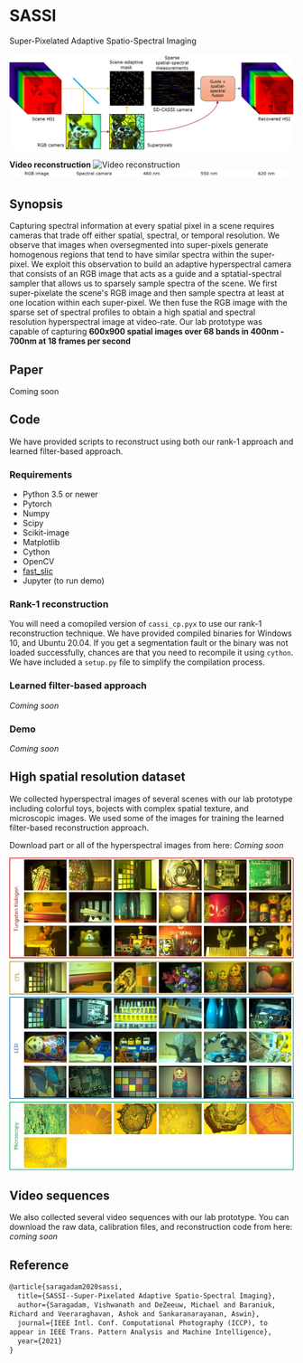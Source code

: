 # SASSI
Super-Pixelated Adaptive Spatio-Spectral Imaging

![Overview](figures/overview.jpg)

**Video reconstruction**
![Video reconstruction](figures/teaser.gif)
![Label](figures/teaser_label.jpg)

## Synopsis
Capturing spectral information at every spatial pixel in a scene requires cameras that trade off either spatial, spectral, or temporal resolution.
We observe that images when oversegmented into super-pixels generate homogenous regions that tend to have similar spectra within the super-pixel.
We exploit this observation to build an adaptive hyperspectral camera that consists of an RGB image that acts as a guide and a sptatial-spectral sampler
that allows us to sparsely sample spectra of the scene. We first super-pixelate the scene's RGB image and then sample spectra at least at one location within
each super-pixel. We then fuse the RGB image with the sparse set of spectral profiles to obtain a high spatial and spectral resolution hyperspectral image at video-rate. Our lab prototype was capable of capturing **600x900 spatial images over 68 bands in 400nm - 700nm at 18 frames per second**

## Paper
Coming soon

## Code
We have provided scripts to reconstruct using both our rank-1 approach and learned filter-based approach.

### Requirements
- Python 3.5 or newer
- Pytorch
- Numpy
- Scipy
- Scikit-image
- Matplotlib
- Cython
- OpenCV
- [fast_slic](https://github.com/Algy/fast-slic)
- Jupyter (to run demo)
### Rank-1 reconstruction
You will need a comopiled version of `cassi_cp.pyx` to use our rank-1 reconstruction technique. We have provided compiled binaries for Windows 10, and Ubuntu 20.04. If you get a segmentation fault or the binary was not loaded successfully, chances are that you need to recompile it using `cython`. We have included a `setup.py` file to simplify the compilation process.

### Learned filter-based approach
*Coming soon*

### Demo
*Coming soon*

## High spatial resolution dataset
We collected hyperspectral images of several scenes with our lab prototype including colorful toys, bojects with complex spatial texture, and microscopic images. We used some of the images for training the learned filter-based reconstruction approach.

Download part or all of the hyperspectral images from here: *Coming soon*

![Dataset snapshot](figures/dataset.jpg)
## Video sequences
We also collected several video sequences with our lab prototype. You can download the raw data, calibration files, and reconstruction code from here: *coming soon*

## Reference
```
@article{saragadam2020sassi,
  title={SASSI--Super-Pixelated Adaptive Spatio-Spectral Imaging},
  author={Saragadam, Vishwanath and DeZeeuw, Michael and Baraniuk, Richard and Veeraraghavan, Ashok and Sankaranarayanan, Aswin},
  journal={IEEE Intl. Conf. Computational Photography (ICCP), to appear in IEEE Trans. Pattern Analysis and Machine Intelligence},
  year={2021}
}
```
